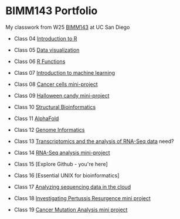 # BIMM143 Portfolio 

My classwork from W25 [BIMM143](https://bioboot.github.io/bimm143_W25/) at UC San Diego 

- Class 04 [Introduction to R](https://htmlpreview.github.io/?https://raw.githubusercontent.com/dmullaney14/bimm143_github/refs/heads/main/Class04/class04.html)

- Class 05 [Data visualization](https://htmlpreview.github.io/?https://raw.githubusercontent.com/dmullaney14/bimm143_github/refs/heads/main/Class05/class05.html)

- Class 06 [R Functions](https://htmlpreview.github.io/?https://raw.githubusercontent.com/dmullaney14/bimm143_github/refs/heads/main/Class06/RFunctionsClass06.html)

- Class 07 [Introduction to machine learning](https://htmlpreview.github.io/?https://raw.githubusercontent.com/dmullaney14/bimm143_github/refs/heads/main/Class07/class7.html)

- Class 08 [Cancer cells mini-project](https://htmlpreview.github.io/?https://raw.githubusercontent.com/dmullaney14/bimm143_github/refs/heads/main/Class08/Class%208%20Mini%20Project.html)

- Class 09 [Halloween candy mini-project](https://htmlpreview.github.io/?https://raw.githubusercontent.com/dmullaney14/bimm143_github/refs/heads/main/Class09/Class09_Halloween_Candy_Mini_Proj.html)

- Class 10 [Structural Bioinformatics](https://htmlpreview.github.io/?https://raw.githubusercontent.com/dmullaney14/bimm143_github/refs/heads/main/Class10%3A11/class10.html)

- Class 11 [AlphaFold](https://htmlpreview.github.io/?https://raw.githubusercontent.com/dmullaney14/bimm143_github/refs/heads/main/Class10%3A11/class10.html)

- Class 12 [Genome Informatics](https://htmlpreview.github.io/?https://raw.githubusercontent.com/dmullaney14/bimm143_github/refs/heads/main/Class12/class%2012.html)

- Class 13 [Transcriptomics and the analysis of RNA-Seq data](https://htmlpreview.github.io/?) need?

- Class 14 [RNA-Seq analysis mini-project](https://htmlpreview.github.io/?https://raw.githubusercontent.com/dmullaney14/bimm143_github/refs/heads/main/Class14/class14.html)

- Class 15 [Explore Github - you're here]

- Class 16 [Essential UNIX for bioinformatics]

- Class 17 [Analyzing sequencing data in the cloud](https://htmlpreview.github.io/?)

- Class 18 [Investigating Pertussis Resurgence mini project](https://htmlpreview.github.io/?)
 
- Class 19 [Cancer Mutation Analysis mini project](https://htmlpreview.github.io/?)

